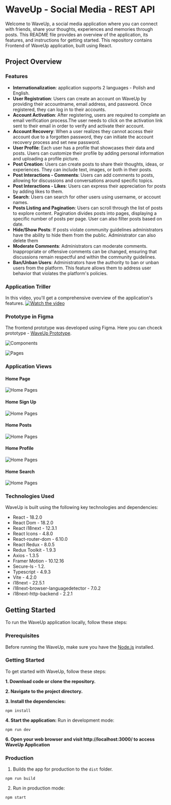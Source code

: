 # WaveUp - Social Media - REST API

Welcome to WaveUp, a social media application where you can connect with friends, share your thoughts, experiences and memories through posts.
This README file provides an overview of the application, its features, and instructions for getting started. This repository contains Frontend of WaveUp application, built using React.

## Project Overview

### Features
- **Internationalization**: application supports 2 languages - Polish and English.
- **User Registration**: Users can create an account on WaveUp by providing their accountname, email address, and password. Once registered, they can log in to their accounts.
- **Account Activation**: After registering, users are required to complete an email verification process.The user needs to click on the activation link sent to their email in order to verify and activate their account. 
- **Account Recovery**: When a user realizes they cannot access their account due to a forgotten password, they can initiate the account recovery process and set new password.
- **User Profile**: Each user has a profile that showcases their data and posts. Users can customize their profile by adding personal information and uploading a profile picture.
- **Post Creation**: Users can create posts to share their thoughts, ideas, or experiences. They can include text, images, or both in their posts.
- **Post Interactions - Comments**: Users can add comments to posts, allowing for discussions and conversations around specific topics.
- **Post Interactions - Likes**: Users can express their appreciation for posts by adding likes to them.
- **Search**: Users can search for other users using username, or account names.
- **Posts Listing and Pagination**: Users can scroll through the list of posts to explore content. Pagination divides posts into pages, displaying a specific number of posts per page. User can also filter posts based on date.
- **Hide/Show Posts**: If posts violate community guidelines administrators have the ability to hide them  from the public. Administrator can also delete them
- **Moderate Comments**: Administrators can moderate comments. Inappropriate or offensive comments can be changed, ensuring that discussions remain respectful and within the community guidelines.
- **Ban/Unban Users**: Administrators have the authority to ban or unban users from the platform. This feature allows them to address user behavior that violates the platform's policies. 


###  Application Triller
In this video, you'll get a comprehensive overview of the application's features.
[![Watch the video](https://img.youtube.com/vi/vZyUiabLg1g/maxresdefault.jpg)](https://youtu.be/vZyUiabLg1g)

###  Prototype in Figma
The frontend prototype was developed using Figma. 
Here you can chceck prototype - [WaveUp Prototype]([https://nodejs.org/en](https://www.figma.com/file/19JdEY7iTTtytfn2cLiZtj/Social-App?type=design&node-id=303%3A4&t=0MGoZ2R1nwouNUvQ-1)).

![Components](./readme/figma-components.PNG)

![Pages](./readme/figma-pages.PNG)


###  Application Views

#### Home Page
![Home Pages](./readme/home.PNG)

#### Home Sign Up
![Home Pages](./readme/signup.PNG)

#### Home Posts
![Home Pages](./readme/posts.PNG)

#### Home Profile
![Home Pages](./readme/profile.PNG)

#### Home Search
![Home Pages](./readme/search.PNG)


### Technologies Used

WaveUp is built using the following key technologies and dependencies:
- React - 18.2.0
- React Dom - 18.2.0
- React i18next - 12.3.1
- React Icons - 4.8.0
- React-router-dom - 6.10.0
- React Redux - 8.0.5
- Redux Toolkit - 1.9.3
- Axios - 1.3.5
- Framer Motion - 10.12.16
- Secure-ls - 1.2.
- Typescript - 4.9.3
- Vite - 4.2.0
- i18next - 22.5.1
- i18next-browser-languagedetector - 7.0.2
- i18next-http-backend - 2.2.1

## Getting Started
To run the WaveUp application locally, follow these steps:

### Prerequisites
Before running the WaveUp, make sure you have the [Node.js](https://nodejs.org/en) installed.

### Getting Started
To get started with WaveUp, follow these steps:

**1.  Download code or clone the repository.**

**2.	Navigate to the project directory.**

**3.	Install the dependencies:**
```
npm install
```
**4.	Start the application:**
Run in development mode:
```
npm run dev
```

**6. Open your web browser and visit http://localhost:3000/ to access WaveUp Application**

### Production 

1.  Builds the app for production to the `dist` folder.
```
npm run build
```

2.  Run in production mode:
```
npm start
```
